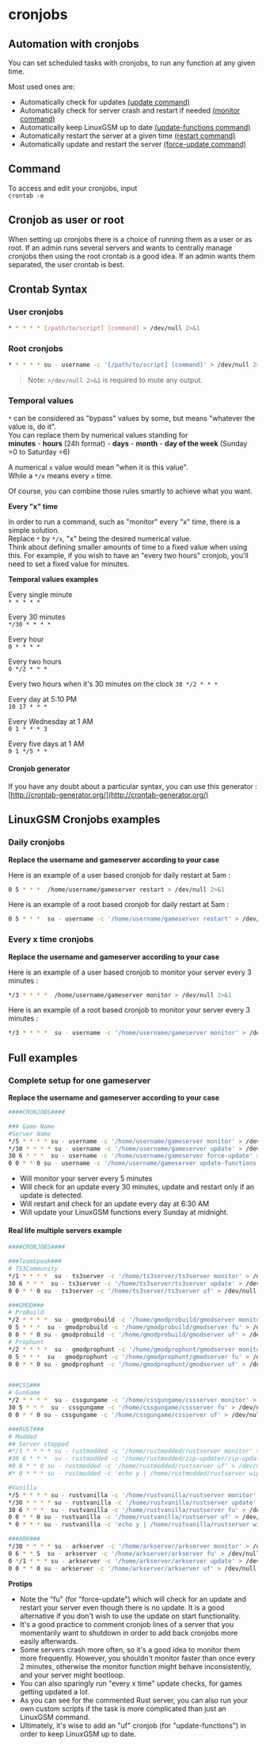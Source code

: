 # cronjobs

## Automation with cronjobs

You can set scheduled tasks with cronjobs, to run any function at any given time.

Most used ones are:

* Automatically check for updates [\(update command\)](../commands/update.md)
* Automatically check for server crash and restart if needed [\(monitor command\)](../commands/monitor.md)
* Automatically keep LinuxGSM up to date [\(update-functions command\)](../commands/update-lgsm.md)
* Automatically restart the server at a given time [\(restart command\)](../commands/start-stop-restart.md)
* Automatically update and restart the server [\(force-update command\)](../commands/force-update.md)

## Command

To access and edit your cronjobs, input  
`crontab -e`

## Cronjob as user or root

When setting up cronjobs there is a choice of running them as a user or as root. If an admin runs several servers and wants to centrally manage cronjobs then using the root crontab is a good idea. If an admin wants them separated, the user crontab is best.

## Crontab Syntax

### User cronjobs

```bash
* * * * * [/path/to/script] [command] > /dev/null 2>&1
```

### Root cronjobs

```bash
* * * * * su - username -c '[/path/to/script] [command]' > /dev/null 2>&1
```

> Note: `>/dev/null 2>&1` is required to mute any output.

### Temporal values

`*` can be considered as "bypass" values by some, but means "whatever the value is, do it".  
You can replace them by numerical values standing for  
**minutes** - **hours** \(24h format\) - **days** - **month** - **day of the week** \(Sunday =0 to Saturday =6\)

A numerical `x` value would mean "when it is this value".  
While a `*/x` means every `x` time.

Of course, you can combine those rules smartly to achieve what you want.

**Every "x" time**

In order to run a command, such as "monitor" every "x" time, there is a simple solution.  
Replace `*` by `*/x`, "x" being the desired numerical value.  
Think about defining smaller amounts of time to a fixed value when using this. For example, if you wish to have an "every two hours" cronjob, you'll need to set a fixed value for minutes.

**Temporal values examples**

Every single minute  
`* * * * *`

Every 30 minutes  
`*/30 * * * *`

Every hour  
`0 * * * *`

Every two hours  
`0 */2 * * *`

Every two hours when it's 30 minutes on the clock `30 */2 * * *`

Every day at 5:10 PM  
`10 17 * * *`

Every Wednesday at 1 AM  
`0 1 * * * 3`

Every five days at 1 AM  
`0 1 */5 * *`

#### Cronjob generator

If you have any doubt about a particular syntax, you can use this generator : [http://crontab-generator.org/](http://crontab-generator.org/)

## LinuxGSM Cronjobs examples

### Daily cronjobs

**Replace the username and gameserver according to your case**

Here is an example of a user based cronjob for daily restart at 5am :

```bash
0 5 * * *  /home/username/gameserver restart > /dev/null 2>&1
```

Here is an example of a root based cronjob for daily restart at 5am :

```bash
0 5 * * *  su - username -c '/home/username/gameserver restart' > /dev/null 2>&1
```

### Every x time cronjobs

**Replace the username and gameserver according to your case**

Here is an example of a user based cronjob to monitor your server every 3 minutes :

```bash
*/3 * * * *  /home/username/gameserver monitor > /dev/null 2>&1
```

Here is an example of a root based cronjob to monitor your server every 3 minutes :

```bash
*/3 * * * *  su - username -c '/home/username/gameserver monitor' > /dev/null 2>&1
```

## Full examples

### Complete setup for one gameserver

**Replace the username and gameserver according to your case**

```bash
####CRONJOBS####

### Game Name
#Server Name
*/5 * * * * su - username -c '/home/username/gameserver monitor' > /dev/null 2>&1
*/30 * * * * su - username -c '/home/username/gameserver update' > /dev/null 2>&1
30 6 * * *  su - username -c '/home/username/gameserver force-update' > /dev/null 2>&1
0 0 * * 0 su - username -c '/home/username/gameserver update-functions' > /dev/null 2>&1
```

* Will monitor your server every 5 minutes
* Will check for an update every 30 minutes, update and restart only if an update is detected.
* Will restart and check for an update every day at 6:30 AM
* Will update your LinuxGSM functions every Sunday at midnight.

#### Real life multiple servers example

```bash
####CRONJOBS####

###TeamSpeak###
# TS3Community
*/1 * * * *  su - ts3server -c '/home/ts3server/ts3server monitor' > /dev/null 2>&1
30 6 * * *  su - ts3server -c '/home/ts3server/ts3server update' > /dev/null 2>&1
0 0 * * 0 su - ts3server -c '/home/ts3server/ts3server uf' > /dev/null 2>&1

###GMOD###
# ProBuild
*/2 * * * *  su - gmodprobuild -c '/home/gmodprobuild/gmodserver monitor' > /dev/null 2>&1
0 5 * * *  su - gmodprobuild -c '/home/gmodprobuild/gmodserver fu' > /dev/null 2>&1
0 0 * * 0 su - gmodprobuild -c '/home/gmodprobuild/gmodserver uf' > /dev/null 2>&1
# Prophunt
*/2 * * * *  su - gmodprophunt -c '/home/gmodprophunt/gmodserver monitor' > /dev/null 2>&1
0 5 * * *  su - gmodprophunt -c '/home/gmodprophunt/gmodserver fu' > /dev/null 2>&1
0 0 * * 0 su - gmodprophunt -c '/home/gmodprophunt/gmodserver uf' > /dev/null 2>&1


###CSS###
# GunGame
*/2 * * * *  su - cssgungame -c '/home/cssgungame/cssserver monitor' > /dev/null 2>&1
30 5 * * *  su - cssgungame -c '/home/cssgungame/cssserver fu' > /dev/null 2>&1
0 0 * * 0 su - cssgungame -c '/home/cssgungame/cssserver uf' > /dev/null 2>&1

###RUST###
# Modded
## Server stopped
#*/5 * * * * su - rustmodded -c '/home/rustmodded/rustserver monitor' > /dev/null 2>&1
#30 6 * * *  su - rustmodded -c '/home/rustmodded/zip-updater/zip-updater' > /dev/null 2>&1
#0 0 * * 0 su - rustmodded -c '/home/rustmodded/rustserver uf' > /dev/null 2>&1
#* 0 * * * su - rustmodded -c 'echo y | /home/rustmodded/rustserver wipe' > /dev/null 2>&1

#Vanilla
*/5 * * * * su - rustvanilla -c '/home/rustvanilla/rustserver monitor' > /dev/null 2>&1
*/30 * * * * su - rustvanilla -c '/home/rustvanilla/rustserver update' > /dev/null 2>&1
30 6 * * *  su - rustvanilla -c '/home/rustvanilla/rustserver fu' > /dev/null 2>&1
0 0 * * 0 su - rustvanilla -c '/home/rustvanilla/rustserver uf' > /dev/null 2>&1
* 0 * * * su - rustvanilla -c 'echo y | /home/rustvanilla/rustserver wipe' > /dev/null 2>&1

###ARK###
*/30 * * * * su - arkserver -c '/home/arkserver/arkserver monitor' > /dev/null 2>&1
0 6 * * 5  su - arkserver -c '/home/arkserver/arkserver fu' > /dev/null 2>&1
0 */1 * * * su - arkserver -c '/home/arkserver/arkserver update' > /dev/null 2>&1
0 0 * * 0 su - arkserver -c '/home/arkserver/arkserver uf' > /dev/null 2>&1
```

**Protips**

* Note the "fu" \(for "force-update"\) which will check for an update and restart your server even though there is no update. It is a good alternative if you don't wish to use the update on start functionality.
* It's a good practice to comment cronjob lines of a server that you momentarily want to shutdown in order to add back cronjobs more easily afterwards.
* Some servers crash more often, so it's a good idea to monitor them more frequently. However, you shouldn't monitor faster than once every 2 minutes, otherwise the monitor function might behave inconsistently, and your server might bootloop.
* You can also sparingly run "every x time" update checks, for games getting updated a lot.
* As you can see for the commented Rust server, you can also run your own custom scripts if the task is more complicated than just an LinuxGSM command.
* Ultimately, it's wise to add an "uf" cronjob \(for "update-functions"\) in order to keep LinuxGSM up to date.

